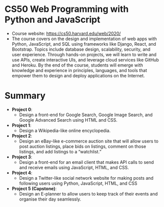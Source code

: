 # CS50 Web Programming with Python and JavaScript
* Course website: https://cs50.harvard.edu/web/2020/
* The course covers on the design and implementation of web apps with Python, JavaScript, and SQL using frameworks like Django, React, and Bootstrap. Topics include database design, scalability, security, and user experience. Through hands-on projects, we will learn to write and use APIs, create interactive UIs, and leverage cloud services like GitHub and Heroku. By the end of the course, students will emerge with knowledge and experience in principles, languages, and tools that empower them to design and deploy applications on the Internet.

# Summary
* **Project 0**:
    * Design a front-end for Google Search, Google Image Search, and Google Advanced Search using HTML and CSS.
* **Project 1**:
    * Design a Wikipedia-like online encyclopedia.
* **Project 2**:
    * Design an eBay-like e-commerce auction site that will allow users to post auction listings, place bids on listings, comment on those listings, and add listings to a “watchlist.”
* **Project 3**:
    * Design a front-end for an email client that makes API calls to send and receive emails using JavaScript, HTML, and CSS.
* **Project 4**:
    * Design a Twitter-like social network website for making posts and following users using Python, JavaScript, HTML, and CSS
* **Project 5 (Capstone)**:
    * Design an E-planner to allow users to keep track of their events and organise their day seamlessly.